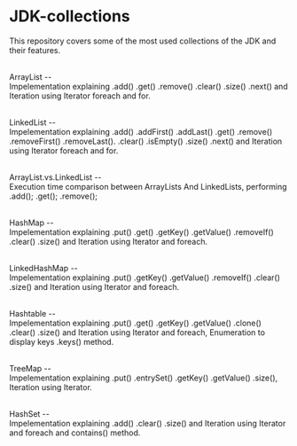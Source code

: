 # JDK-collections
This repository covers some of the most used collections of the JDK and their features.

<br />ArrayList -- <br />
Impelementation explaining .add() .get() .remove() .clear() .size() .next() and Iteration using Iterator foreach and for.

<br />LinkedList -- <br />
Impelementation explaining .add() .addFirst() .addLast() .get() .remove() .removeFirst() .removeLast(). .clear() .isEmpty() .size() .next() and Iteration using Iterator foreach and for.

<br />ArrayList.vs.LinkedList -- <br />
Execution time comparison between ArrayLists And LinkedLists, performing .add(); .get(); .remove();

<br />HashMap -- <br />
Impelementation explaining .put() .get() .getKey() .getValue() .removeIf() .clear() .size() and Iteration using Iterator and foreach. 

<br />LinkedHashMap -- <br />
Impelementation explaining .put() .getKey() .getValue() .removeIf() .clear() .size() and Iteration using Iterator and foreach. 

<br />Hashtable -- <br />
Impelementation explaining .put() .get() .getKey() .getValue() .clone() .clear() .size() and Iteration using Iterator and foreach, Enumeration to display keys .keys() method. 

<br />TreeMap -- <br />
Impelementation explaining .put() .entrySet() .getKey() .getValue() .size(), Iteration using Iterator.

<br />HashSet -- <br />
Impelementation explaining .add() .clear() .size() and Iteration using Iterator and foreach and contains() method.
